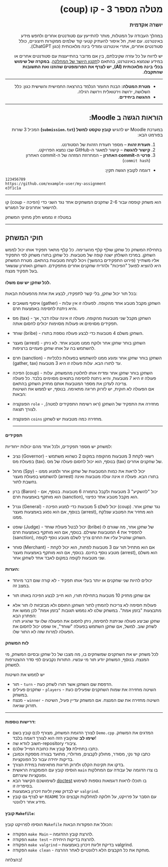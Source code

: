 <div dir="rtl", "lang"="he">

# מטלה מספר 3 - קו (coup)

### יושרה אקדמית

במהלך העבודה על המטלות, מותר להתייעץ עם סטודנטים אחרים ולחפש מידע באינטרנט. עם זאת, חל איסור להעתיק קטעי קוד שלמים ממקורות חיצוניים, כולל סטודנטים אחרים, אתרי אינטרנט ומודלי בינה מלאכותית (כגון ChatGPT).

יש לדווח על כל עזרה שקיבלתם, בין אם מדובר בהתייעצות עם סטודנטים אחרים או במידע שנמצא באינטרנט, בהתאם ל[תקנון היושר של המחלקה](https://www.ariel.ac.il/wp/cs/wp-content/uploads/sites/88/2020/08/Guidelines-for-Academic-Integrity.pdf).
**במקרה של שימוש בכלי בינה מלאכותית (AI), יש לצרף את הפרומפטים שהוזנו ואת התשובות שהתקבלו**.

-----
* **מטרת המטלה:** הבנת החומר הנלמד בהרצאה החמישית והשישית כגון: כלל השלושה, ירושה וירטואלית וירושה רגילה.
* **ההגשה ביחידים**.

----

## הוראות הגשה ב Moodle:

במערכת Moodle יש להגיש **קובץ טקסט למשל (`submission.txt`)** המכיל 3 שורות בפורמט הבא:

1. **תעודת זהות** – מספר תעודת הזהות של הסטודנט.
2. **קישור להגשה** – קישור למאגר ה-GitHub שבו נמצא הפרויקט.
3. **פרטי ה-commit האחרון** – המחרוזת המזהה של ה-commit האחרון (`commit hash`) 

 - דוגמה לקובץ הגשה תקין:
    </div>
```
123456789
https://github.com/example-user/my-assignment
e3f1c1a 
```

---
קו (coup - הפיכה) הוא משחק קופסה עבור 2-6 שחקנים המשחקים אחד נגד השני כדי להישאר אחרונים על המגרש.

במטלה זו נממש חלק מחוקי המשחק

---
## חוקי המשחק
בתחילת המשחק כל שחקן שולף קלף מהערימה. כל קלף מתאר  תפקיד אותו יכול לממש השחקן.  במרכז השולחן ישנה קופה של מטבעות. כל שחקן בתורו משחק לפי התפקיד אליו משתייך (פירוט התפקידים בהמשך) ויכול לקחת מטבעות בהתאם. מטרת המשחק היא להוציא לפועל "הפיכות" ולהדיח שחקנים אחרים מתפקידם. השחקן האחרון שנשאר בעל תפקיד מנצח.
#### לכל שחקן יש שם משלו. 
בכל תור יכול שחקן, בלי קשר לתפקידו, לבצע את אחת מהפעולות הבאות:
- איסוף משאבים (gather) - השחקן מקבל מטבע אחד מהקופה. לפעולה זו אין עלות והיא ניתנת לחסימה באמצעות חרם.
- מס (tax) - השחקן מקבל שני מטבעות מהקופה. פעולה זו אינה עולה דבר, אך תפקידים מסוימים או פעולות מסוימות יכולים לחסום אותה.
- שוחד (bribe) - השחקן משלם 4 מטבעות כדי לבצע פעולה נוספת בתורו.
- מעצר (arrest) - השחקן בוחר שחקן אחר ולוקח ממנו מטבע אחד. לא ניתן להשתמש בה על אותו שחקן פעמיים ברציפות.
- חרם (sanction) - השחקן בוחר שחקן אחר ומונע ממנו להשתמש בפעולות כלכליות (gather, tax) עד לתורו הבא. עלות פעולה זו היא 3 מטבעות.
- הפיכה (coup) - השחקן בוחר שחקן אחר ומדיח אותו לחלוטין מהמשחק. עלות פעולה זו היא 7 מטבעות, והיא ניתנת לחסימה בתנאים מסוימים בלבד.
כל פעולה צריכה לעדכן את מספר המטבעות אותם מחזיק השחקן בהתאם.  
אם הפעולה לא חוקית, יש לזרוק חריגה מתאימה.
בנוסף, יש לממש את השיטות הבאות:

-  הפונקציה `role` - מחזירה את התפקיד של השחקן (ראו רשימת התפקידים למטה), לצורך תצוגה.

- הפונקציה `coins`  מחזירה כמה מטבעות יש לשחקן.
  
  ---
  
#### תפקידים

למשחק יש מספר תפקידים, ולכל אחד מהם יכולות ייחודיות:

- נציב (Governor) - רשאי לקחת 3 מטבעות מהקופה במקום 2 כשהוא משתמש בפעולת מס (tax). בנוסף, הוא יכול לחסום פעולה של מס (tax) של שחקנים אחרים.

- מרגל (Spy) - יכול לראות את כמות המטבעות של שחקן אחר ולמנוע ממנו להשתמש בפעולת מעצר (arrest) בתורו הבא. פעולה זו אינה עולה מטבעות ואינה נחשבת לתור.

- ברון (Baron) - יכול "להשקיע" 3 מטבעות ולקבל בתמורה 6 מטבעות. בנוסף, אם הוא מותקף באמצעות חרם (sanction), הוא מקבל מטבע אחד כפיצוי.

- גנרל (General) - יכול לשלם 5 מטבעות כדי למנוע הפיכה (coup) נגד שחקן אחר. בנוסף, אם הוא נפגע באמצעות מעצר (arrest), הוא מחזיר את המטבע שנלקח ממנו.

- שופט (Judge) - יכול לבטל פעולת שוחד (bribe) של שחקן אחר, מה שגורם לו להפסיד את 4 המטבעות ששילם. בנוסף, אם הוא מותקף באמצעות חרם (sanction), השחקן שהטיל עליו את החרם צריך לשלם מטבע נוסף לקופה.

- סוחר (Merchant) - אם הוא מתחיל תור עם 3 מטבעות לפחות, הוא יכול לקחת מטבע נוסף בחינם. בנוסף, אם הוא מותקף באמצעות מעצר (arrest), הוא משלם שני מטבעות לקופה במקום לאבד אחד לשחקן אחר.

#### הערות:

* יכולים להיות שני שחקנים או יותר בעלי אותו תפקיד - לא קורה שום דבר מיוחד במצב זה.

* אם שחקן מחזיק 10 מטבעות בתחילת תורו, הוא חייב לבצע הפיכה באותו תור

* פעולות חסימה לא צריכות להמתין לתור השחקן החוסם ולא מבזבזות לו תור אלא מתבצעות "בזמן אמת". במשחק שלנו לא נממש תגובות "בזמן אמת" לכן ממשו את הפתרון הבא:  
שחקן שביצע פעולה שניתנת לחסימה, ניתן לחסום את הפעולה שלו עד שהגיע תורו לשחק שוב. למשל, אם שחקן השתמש בפעולה "שוחד", אז שופט יכול לחסום את הפעולה למרות שזה לא התור שלו.

#### לוח המשחק 
לכל משחק יש את השחקנים שמשחקים בו, מה מצבו של כל שחקן ובסיום המשחק, מי המנצח. בנוסף, המשחק יודע תור מי עכשיו. התורות נקבעים לפי סדר ההצטרפות למשחק.

יש לממש את השיטות

- תור - `turn` - הדפסת שם השחקן אשר תורו לשחק כעת.
- שחקנים פעילים - `players` - השיטה מחזירה את שמות השחקנים שפעילים כעת במשחק.
- מנצח - `winner` - השיטה מחזירה את שם המנצח. אם המשחק עדיין פעיל, השיטה תזרוק שגיאה.
---

#### דרישות נוספות:
- לצורך הדגמת המשחק, מצורף לכם קובץ בשם ``Demo.cpp`` המדגים את המשחק. **שימו לב** שהקובץ הזה הוא לצורך דוגמה בלבד!
- חשוב לוודא שה-repository ציבורי.
- כתבו בתחילת **כל** קובץ את כתובת המייל שלכם.
- כתבו קוד נקי, מסודר, מחולק לקבצים, מודולרי, מתועד בצורה מספקת וכמובן בדיקות יחידה עבור כל הפונקציות.
- בדקו את תקינות הקלט ולזרוק חריגות מתאימות במידת הצורך.
- הוסיפו קובץ עם הפומקציה הראשית `main` בו צרו הדגמה של עבודה עם המחלקות ופונקציות שיצרתם.
- לשימושכם הקישור הבא [doctest](https://github.com/doctest/doctest) בו תוכלו לראות דוגמאות נוספות לשימוש בסיפריה זו.
- יש לבדוק שאין זליגת זיכרון באמצעות `valgrind`.
- יש לצרף גם קובץ `README` עם הסבר על פרויקט, על חלוקה למחלקות וקבצים וכל מידע אחר רלוונטי.


#### קובץ `Makefile`:
הוסיפו לפרויקט קובץ `Makefile` הכולל את הפקודות הבאות:
- הפקודה `make Main` – להרצת קובץ ההדגמה.
- הפקודה `make test` – להרצת בדיקות היחידה.
- הפקודה `make valgrind` – בדיקת זליגת זיכרון באמצעות valgrind.
- הפקודה `make clean` - מוחקת את כל הקבצים הלא רלוונטיים לאחר ההרצה.


בהצלחה!

</div>

